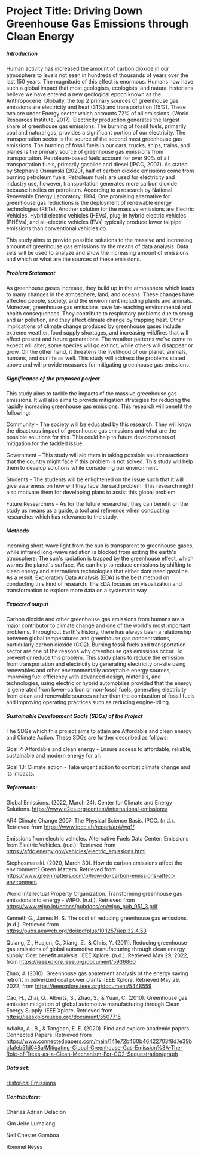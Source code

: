 # Project Title: Driving Down Greenhouse Gas Emissions through Clean Energy

##### Introduction
Human activity has increased the amount of carbon dioxide in our atmosphere to levels not seen in hundreds of thousands of years over the last 150 years. The magnitude of this effect is enormous. Humans now have such a global impact that most geologists, ecologists, and natural historians believe we have entered a new geological epoch known as the Anthropocene. Globally, the top 2 primary sources of greenhouse gas emissions are electricity and heat (31%) and transportation (15%). These two are under Energy sector which accounts 72% of all emissions. (World Resources Institute, 2017). Electricity production generates the largest share of greenhouse gas emissions. The burning of fossil fuels, primarily coal and natural gas, provides a significant portion of our electricity. The transportation sector is the source of the second most greenhouse gas emissions. The burning of fossil fuels in our cars, trucks, ships, trains, and planes is the primary source of greenhouse gas emissions from transportation. Petroleum-based fuels account for over 90% of all transportation fuels, primarily gasoline and diesel (IPCC, 2007). As stated by Stephanie Osmanski (2020), half of carbon dioxide emissions come from burning petroleum fuels. Petroleum fuels are used for electricity and industry use, however, transportation generates more carbon dioxide because it relies on petroleum. According to a research by National Renewable Energy Laboratory, 1994, One promising alternative for greenhouse gas reductions is the deployment of renewable energy technologies (RETs). Another solution for the massive emissions are Electric Vehicles. Hybrid electric vehicles (HEVs), plug-in hybrid electric vehicles (PHEVs), and all-electric vehicles (EVs) typically produce lower tailpipe emissions than conventional vehicles do.

This study aims to provide possible solutions to the massive and increasing amount of greenhouse gas emissions by the means of data analysis. Data sets will be used to analyze and show the increasing amount of emissions and which or what are the sources of these emissions. 

##### Problem Statement
As greenhouse gases increase, they build up in the atmosphere which leads to many changes in the atmosphere, land, and oceans. These changes have affected people, society, and the environment including plants and animals. Moreover, greenhouse gas emissions have far-reaching environmental and health consequences. They contribute to respiratory problems due to smog and air pollution, and they affect climate change by trapping heat. Other implications of climate change produced by greenhouse gases include extreme weather, food supply shortages, and increasing wildfires that will affect present and future generations. The weather patterns we've come to expect will alter; some species will go extinct, while others will disappear or grow. On the other hand, it threatens the livelihood of our planet, animals, humans, and our life as well. This study will address the problems stated above and will provide measures for mitigating greenhouse gas emissions.


##### Significance of the proposed porject
This study aims to tackle the impacts of the massive greenhouse gas emissions. It will also aims to provide mitigation strategies for reducing the rapidly increasing greenhouse gas emissions. This research will benefit the following:

Community - The society will be educated by this research. They will know the disastrous impact of greenhouse gas emissions and what are the possible solutions for this. This could help to future developments of mitigation for the tackled issue.

Government – This study will aid them in taking possible solutions/actions that the country might face if this problem is not solved. This study will help them to develop solutions while considering our environment. 

Students - The students will be enlightened on the issue such that it will give awareness on how will they face the said problem. This research might also motivate them for developing plans to assist this global problem. 

Future Researchers - As for the future researcher, they can benefit on the study as means as a guide, a tool and reference when conducting researches which has relevance to the study.

##### Methods
Incoming short-wave light from the sun is transparent to greenhouse gases, while infrared long-wave radiation is blocked from exiting the earth's atmosphere. The sun's radiation is trapped by the greenhouse effect, which warms the planet's surface. We can help to reduce emissions by shifting to clean energy and alternatives technologies that either dont need gasoline. As a result, Exploratory Data Analysis (EDA) is the best method on conducting this kind of research. The EDA focuses on visualization and transformation to explore more data on a systematic way

##### Expected output
Carbon dioxide and other greenhouse gas emissions from humans are a major contributor to climate change and one of the world's most important problems. Throughout Earth's history, there has always been a relationship between global temperatures and greenhouse gas concentrations, particularly carbon dioxide (CO2). Burning fossil fuels and transportation sector are one of the reasons why greenhouse gas emissions occur. To prevent or reduce this problem, This study plans to reduce the emission from transportation and electricity by generating electricity on-site using renewables and other environmentally acceptable energy sources, improving fuel efficiency with advanced design, materials, and technologies, using electric or hybrid automobiles provided that the energy is generated from lower-carbon or non-fossil fuels, generating electricity from clean and renewable sources rather than the combustion of fossil fuels and improving operating practices such as reducing engine-idling.

##### Sustainable Development Goals (SDGs) of the Project
The SDGs which this project aims to attain are Affordable and clean energy and Climate Action. These SDGs are further described as follows;

Goal 7: Affordable and clean energy - Ensure access to affordable, reliable, sustainable and modern energy for all.

Goal 13: Climate action - Take urgent action to combat climate change and its impacts.


##### References:
Global Emissions. (2022, March 24). Center for Climate and Energy Solutions. https://www.c2es.org/content/international-emissions/

AR4 Climate Change 2007: The Physical Science Basis. IPCC. (n.d.). Retrieved from https://www.ipcc.ch/report/ar4/wg1/ 

Emissions from electric vehicles. Alternative Fuels Data Center: Emissions from Electric Vehicles. (n.d.). Retrieved from https://afdc.energy.gov/vehicles/electric_emissions.html 

Stephosmanski. (2020, March 30). How do carbon emissions affect the environment? Green Matters. Retrieved from https://www.greenmatters.com/p/how-do-carbon-emissions-affect-environment 

World Intellectual Property Organization. Transforming greenhouse gas emissions into energy - WIPO. (n.d.). Retrieved from https://www.wipo.int/edocs/pubdocs/en/wipo_pub_951_3.pdf 

Kenneth G., James H. S. The cost of reducing greenhouse gas emissions. (n.d.). Retrieved from https://pubs.aeaweb.org/doi/pdfplus/10.1257/jep.32.4.53 

Quiang, Z., Huajun, C., Xiang, Z., & Chris, Y. (2011). Reducing greenhouse gas emissions of global automotive manufacturing through clean energy supply: Cost benefit analysis. IEEE Xplore. (n.d.). Retrieved May 29, 2022, from https://ieeexplore.ieee.org/document/5936860 

 Zhao, J. (2010). Greenhouse gas abatement analysis of the energy saving retrofit in pulverized coal power plants. IEEE Xplore. Retrieved May 29, 2022, from https://ieeexplore.ieee.org/document/5448559 
 
 Cao, H., Zhai, Q., Alberts, S., Zhao, S., &amp; Yuan, C. (2010). Greenhouse gas emission mitigation of global automotive manufacturing through Clean Energy Supply. IEEE Xplore. Retrieved from https://ieeexplore.ieee.org/document/5507715 
 
 Adiaha, A., B., &amp; Tangban, E. E. (2020). Find and explore academic papers. Connected Papers. Retrieved from https://www.connectedpapers.com/main/141e72b460b46422703f8d7e39bc1afeb51d048a/Mitigating-Global-Greenhouse-Gas-Emission%3A-The-Role-of-Trees-as-a-Clean-Mechanism-For-CO2-Sequestration/graph 

##### Data set:
[Historical Emissions](https://www.climatewatchdata.org/data-explorer/historical-emissions?historical-emissions-data-sources=cait&historical-emissions-gases=all-ghg&historical-emissions-regions=All%20Selected&historical-emissions-sectors=total-including-lucf%2Ctotal-including-lucf&page=1)


##### Contributors:
Charles Adrian Delacion

Kim Jeiro Lumalang

Neil Chester Gamboa

Rommel Reyes
